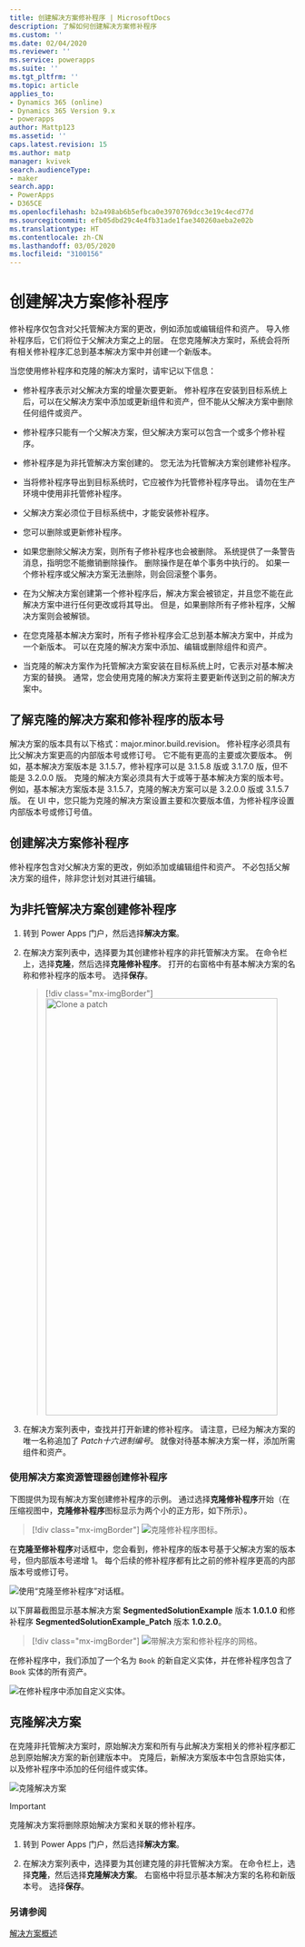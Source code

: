 ```yaml
---
title: 创建解决方案修补程序 | MicrosoftDocs
description: 了解如何创建解决方案修补程序
ms.custom: ''
ms.date: 02/04/2020
ms.reviewer: ''
ms.service: powerapps
ms.suite: ''
ms.tgt_pltfrm: ''
ms.topic: article
applies_to:
- Dynamics 365 (online)
- Dynamics 365 Version 9.x
- powerapps
author: Mattp123
ms.assetid: ''
caps.latest.revision: 15
ms.author: matp
manager: kvivek
search.audienceType:
- maker
search.app:
- PowerApps
- D365CE
ms.openlocfilehash: b2a498ab6b5efbca0e3970769dcc3e19c4ecd77d
ms.sourcegitcommit: efb05dbd29c4e4fb31ade1fae340260aeba2e02b
ms.translationtype: HT
ms.contentlocale: zh-CN
ms.lasthandoff: 03/05/2020
ms.locfileid: "3100156"
---
```

# <a name="create-solution-patches"></a>创建解决方案修补程序 
修补程序仅包含对父托管解决方案的更改，例如添加或编辑组件和资产。 导入修补程序后，它们将位于父解决方案之上的层。 在您克隆解决方案时，系统会将所有相关修补程序汇总到基本解决方案中并创建一个新版本。  
  
 当您使用修补程序和克隆的解决方案时，请牢记以下信息：  
  
-   修补程序表示对父解决方案的增量次要更新。 修补程序在安装到目标系统上后，可以在父解决方案中添加或更新组件和资产，但不能从父解决方案中删除任何组件或资产。  
  
-   修补程序只能有一个父解决方案，但父解决方案可以包含一个或多个修补程序。  
  
-   修补程序是为非托管解决方案创建的。 您无法为托管解决方案创建修补程序。  
  
-   当将修补程序导出到目标系统时，它应被作为托管修补程序导出。 请勿在生产环境中使用非托管修补程序。  
  
-   父解决方案必须位于目标系统中，才能安装修补程序。  
  
-   您可以删除或更新修补程序。  
  
-   如果您删除父解决方案，则所有子修补程序也会被删除。 系统提供了一条警告消息，指明您不能撤销删除操作。 删除操作是在单个事务中执行的。 如果一个修补程序或父解决方案无法删除，则会回滚整个事务。  
  
-   在为父解决方案创建第一个修补程序后，解决方案会被锁定，并且您不能在此解决方案中进行任何更改或将其导出。 但是，如果删除所有子修补程序，父解决方案则会被解锁。  
  
-   在您克隆基本解决方案时，所有子修补程序会汇总到基本解决方案中，并成为一个新版本。 可以在克隆的解决方案中添加、编辑或删除组件和资产。  
  
-   当克隆的解决方案作为托管解决方案安装在目标系统上时，它表示对基本解决方案的替换。 通常，您会使用克隆的解决方案将主要更新传送到之前的解决方案中。  
  
## <a name="understanding-version-numbers-for-cloned-solutions-and-patches"></a>了解克隆的解决方案和修补程序的版本号  
 解决方案的版本具有以下格式：major.minor.build.revision。 修补程序必须具有比父解决方案更高的内部版本号或修订号。 它不能有更高的主要或次要版本。 例如，基本解决方案版本是 3.1.5.7，修补程序可以是 3.1.5.8 版或 3.1.7.0 版，但不能是 3.2.0.0 版。 克隆的解决方案必须具有大于或等于基本解决方案的版本号。 例如，基本解决方案版本是 3.1.5.7，克隆的解决方案可以是 3.2.0.0 版或 3.1.5.7 版。 在 UI 中，您只能为克隆的解决方案设置主要和次要版本值，为修补程序设置内部版本号或修订号值。  
  

## <a name="create-a-solution-patch"></a>创建解决方案修补程序  
 修补程序包含对父解决方案的更改，例如添加或编辑组件和资产。 不必包括父解决方案的组件，除非您计划对其进行编辑。  
  
## <a name="create-a-patch-for-an-unmanaged-solution"></a>为非托管解决方案创建修补程序  
  
1. 转到 Power Apps 门户，然后选择**解决方案**。   
  
2. 在解决方案列表中，选择要为其创建修补程序的非托管解决方案。 在命令栏上，选择**克隆**，然后选择**克隆修补程序**。 打开的右窗格中有基本解决方案的名称和修补程序的版本号。 选择**保存**。  
   > [!div class="mx-imgBorder"] 
   > <img src="media/clone-a-patch.png" alt="Clone a patch" height="735" width="408">
 
3. 在解决方案列表中，查找并打开新建的修补程序。 请注意，已经为解决方案的唯一名称追加了 _Patch_*十六进制编号*。 就像对待基本解决方案一样，添加所需组件和资产。  
  
### <a name="create-a-patch-using-solution-explorer"></a>使用解决方案资源管理器创建修补程序
 下图提供为现有解决方案创建修补程序的示例。 通过选择**克隆修补程序**开始（在压缩视图中，**克隆修补程序**图标显示为两个小的正方形，如下所示）。  
  
 > [!div class="mx-imgBorder"] 
 > ![克隆修补程序图标。](media/solution-segmentation-click-patch-icon-admin.png "克隆修补程序图标。")  
  
 在**克隆至修补程序**对话框中，您会看到，修补程序的版本号基于父解决方案的版本号，但内部版本号递增 1。 每个后续的修补程序都有比之前的修补程序更高的内部版本号或修订号。  
  
 ![使用“克隆至修补程序”对话框。](media/solution-segmentation-clone-patch-dialog-admin.png "使用“克隆至修补程序”对话框。")  
  
 以下屏幕截图显示基本解决方案 **SegmentedSolutionExample** 版本 **1.0.1.0** 和修补程序 **SegmentedSolutionExample_Patch** 版本 **1.0.2.0**。  
  
 > [!div class="mx-imgBorder"] 
 > ![带解决方案和修补程序的网格。](media/solution-segmentation-solution-patch-grid-admin.png "带解决方案和修补程序的网格。")  
  
 在修补程序中，我们添加了一个名为 `Book` 的新自定义实体，并在修补程序包含了 `Book` 实体的所有资产。  
  
 ![在修补程序中添加自定义实体。](media/solution-segmentation-add-book-patch-admin.png "在修补程序中添加自定义实体。")  
  
## <a name="clone-a-solution"></a>克隆解决方案  
 在克隆非托管解决方案时，原始解决方案和所有与此解决方案相关的修补程序都汇总到原始解决方案的新创建版本中。 克隆后，新解决方案版本中包含原始实体，以及修补程序中添加的任何组件或实体。 

![克隆解决方案](media/cloned-solution.png)

> [!IMPORTANT]
> 克隆解决方案将删除原始解决方案和关联的修补程序。 
  
1. 转到 Power Apps 门户，然后选择**解决方案**。   
  
2.  在解决方案列表中，选择要为其创建克隆的非托管解决方案。 在命令栏上，选择**克隆**，然后选择**克隆解决方案**。 右窗格中将显示基本解决方案的名称和新版本号。 选择**保存**。  
  
### <a name="see-also"></a>另请参阅
[解决方案概述](solutions-overview.md)